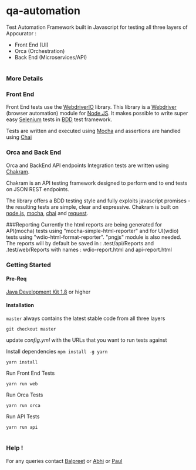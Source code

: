 # qa-automation

Test Automation Framework built in Javascript for testing all three layers of Appcurator :

* Front End (UI)
* Orca (Orchestration)
* Back End (Microservices/API)
#


### More Details

### Front End
Front End tests use the [WebdriverIO](http://webdriver.io/) library. This library is a [Webdriver](https://w3c.github.io/webdriver/webdriver-spec.html) (browser automation) module for [Node.JS](https://nodejs.org/en/). It makes possible to write super easy [Selenium](https://en.wikipedia.org/wiki/Selenium_(software)) tests in [BDD](https://en.wikipedia.org/wiki/Behavior-driven_development) test framework.

Tests are written and executed using [Mocha](https://mochajs.org/) and
assertions are handled using [Chai](http://www.chaijs.com/)

### Orca and Back End
Orca and BackEnd API endpoints Integration tests are written using [Chakram](http://dareid.github.io/chakram/).

Chakram is an API testing framework designed to perform end to end tests on JSON REST endpoints.

The library offers a BDD testing style and fully exploits javascript promises - the resulting tests are simple, clear and expressive. Chakram is built on [node.js](https://nodejs.org/), [mocha](http://mochajs.org/), [chai](http://chaijs.com/) and [request](https://github.com/request/request).

###Reporting
Currently the html reports are being generated for API(mocha) tests using "mocha-simple-html-reporter" and for UI(wdio) tests using "wdio-html-format-reporter".
"pngjs" module is also needed.
The reports will by default be saved in : .test/api/Reports and .test/web/Reports with names : wdio-report.html and api-report.html

### Getting Started

#### Pre-Req
[Java Development Kit 1.8](http://www.oracle.com/technetwork/java/javase/downloads/jdk8-downloads-2133151.html) or higher


#### Installation
`master` always contains the latest stable code from all three layers

`
git checkout master
`

update *config.yml* with the URLs that you want to run tests against


Install dependencies
`
npm install -g yarn
`

`
yarn install
`

Run Front End Tests

`
yarn run web
`

Run Orca Tests

`
yarn run orca
`

Run API Tests

`
yarn run api
`
#

###  Help !
For any queries contact [Balpreet](balpreet.kaur@massive.co) or [Abhi](abhijeet.daspatnaik@massive.co) or [Paul](paul.sanchez@massive.co)

